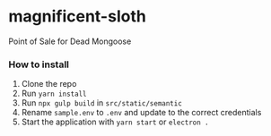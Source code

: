 # magnificent-sloth
Point of Sale for Dead Mongoose

### How to install
1. Clone the repo
1. Run `yarn install`
1. Run `npx gulp build` in `src/static/semantic`
1. Rename `sample.env` to `.env` and update to the correct credentials
1. Start the application with `yarn start` or `electron .`